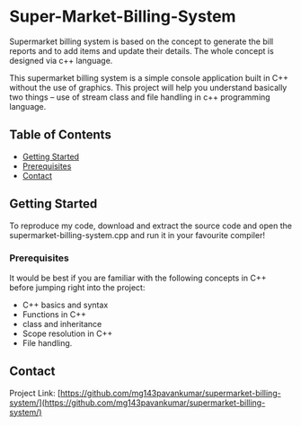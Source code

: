 # Super-Market-Billing-System
Supermarket billing system is based on the concept to generate the bill reports and to add items and update their details. The whole concept is designed via c++ language.

This supermarket billing system is a simple console application built in C++ without the use of graphics. This project will help you understand basically two things – use of stream class and file handling in c++ programming language.


<!-- TABLE OF CONTENTS -->
## Table of Contents

* [Getting Started](#getting-started)
* [Prerequisites](#prerequisites)
* [Contact](#contact)
<!-- GETTING STARTED -->
## Getting Started

To reproduce my code, download and extract the source code and open the supermarket-billing-system.cpp and run it in your favourite compiler!

### Prerequisites

It would be best if you are familiar with the following concepts in C++ before jumping right into the project:

* C++ basics and syntax
* Functions in C++
* class and inheritance
* Scope resolution in C++
* File handling.
<!-- CONTACT -->
## Contact
Project Link: [https://github.com/mg143pavankumar/supermarket-billing-system/](https://github.com/mg143pavankumar/supermarket-billing-system/)


